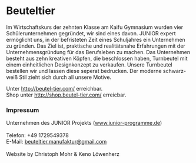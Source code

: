 # Beuteltier
Im Wirtschaftskurs der zehnten Klasse am Kaifu Gymnasium wurden vier Schülerunternehmen gegründet, wir sind eines davon. JUNIOR expert ermöglicht uns, in der befristeten Zeit eines Schuljahres ein Unternehmen zu gründen. Das Ziel ist, praktische und realitätsnahe Erfahrungen mit der Unternehmensgründung für das Berufsleben zu machen. 
Das Unternehmen besteht aus zehn kreativen Köpfen, die beschlossen haben, Turnbeutel mit einem einheitlichen Designkonzept zu verkaufen. Unsere Turnbeutel bestellen wir und lassen diese seperat bedrucken. Der moderne schwarz-weiß Stil zieht sich durch all unsere Motive.

Unter http://beutel-tier.com/ erreichbar.  
Shop unter http://shop.beutel-tier.com/ erreicbar.

### Impressum
Unternehmen des JUNIOR Projekts (<a href="http://www.junior-programme.de">www.junior-programme.de</a>)
<br>
<br>
Telefon: +49 1729549378
<br>
E-Mail: <a href="mailto:beuteltier.manufaktur@gmail.com">beuteltier.manufaktur@gmail.com</a>
<br>
<br>
Website by Christoph Mohr & Keno Löwenherz
